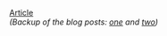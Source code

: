 [Article](README.md)  
*(Backup of the blog posts: [one](http://socionics-news.tumblr.com/post/141190741188) and [two](http://kiwi0fruit.tumblr.com/post/141375887235))*
